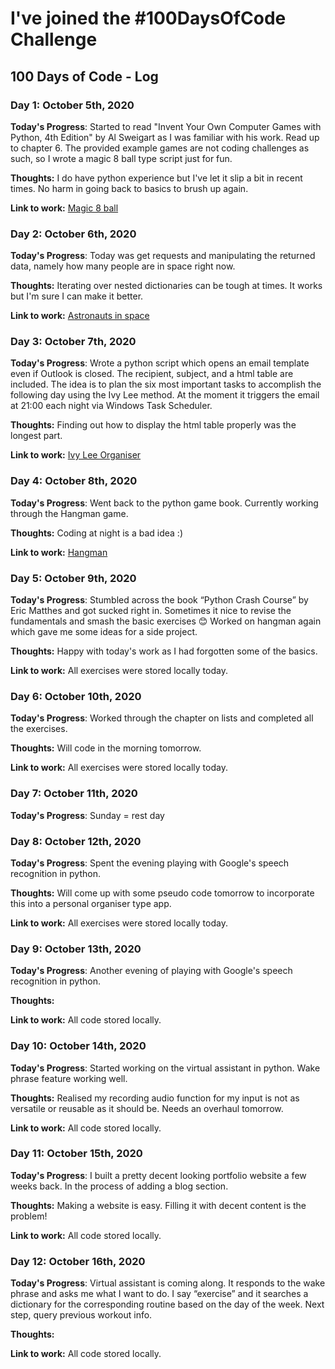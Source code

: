 # I've joined the #100DaysOfCode Challenge

## 100 Days of Code - Log

### Day 1: October 5th, 2020

**Today's Progress**: Started to read "Invent Your Own Computer Games with Python, 4th Edition" by Al Sweigart as I was familiar with his work. Read up to chapter 6. The provided example games are not coding challenges as such, so I wrote a magic 8 ball type script just for fun.

**Thoughts:** I do have python experience but I've let it slip a bit in recent times. No harm in going back to basics to brush up again.

**Link to work:** [Magic 8 ball](https://github.com/AdamKelly/invent_games_with_python/blob/main/magic8ball.py)

### Day 2: October 6th, 2020

**Today's Progress**: Today was get requests and manipulating the returned data, namely how many people are in space right now.

**Thoughts:** Iterating over nested dictionaries can be tough at times. It works but I'm sure I can make it better.

**Link to work:** [Astronauts in space](https://github.com/AdamKelly/misc_python/blob/main/astronauts_in_space.py)

### Day 3: October 7th, 2020

**Today's Progress**: Wrote a python script which opens an email template even if Outlook is closed. The recipient, subject, and a html table are included. The idea is to plan the six most important tasks to accomplish the following day using the Ivy Lee method. At the moment it triggers the email at 21:00 each night via Windows Task Scheduler.

**Thoughts:** Finding out how to display the html table properly was the longest part.

**Link to work:** [Ivy Lee Organiser](https://github.com/AdamKelly/misc_python/blob/main/ivy_lee_organiser.py)

### Day 4: October 8th, 2020

**Today's Progress**: Went back to the python game book. Currently working through the Hangman game.

**Thoughts:** Coding at night is a bad idea :)

**Link to work:** [Hangman](https://github.com/AdamKelly/invent_games_with_python/blob/main/hangman.py)

### Day 5: October 9th, 2020

**Today's Progress**: Stumbled across the book “Python Crash Course” by Eric Matthes and got sucked right in. Sometimes it nice to revise the fundamentals and smash the basic exercises 😊 Worked on hangman again which gave me some ideas for a side project. 

**Thoughts:** Happy with today's work as I had forgotten some of the basics.

**Link to work:** All exercises were stored locally today.

### Day 6: October 10th, 2020

**Today's Progress**: Worked through the chapter on lists and completed all the exercises.

**Thoughts:** Will code in the morning tomorrow.

**Link to work:** All exercises were stored locally today.

### Day 7: October 11th, 2020

**Today's Progress**: Sunday = rest day

### Day 8: October 12th, 2020

**Today's Progress**: Spent the evening playing with Google's speech recognition in python.

**Thoughts:** Will come up with some pseudo code tomorrow to incorporate this into a personal organiser type app.

**Link to work:** All exercises were stored locally today.

### Day 9: October 13th, 2020

**Today's Progress**: Another evening of playing with Google's speech recognition in python.

**Thoughts:**

**Link to work:** All code stored locally.

### Day 10: October 14th, 2020

**Today's Progress**: Started working on the virtual assistant in python. Wake phrase feature working well. 

**Thoughts:** Realised my recording audio function for my input is not as versatile or reusable as it should be. Needs an overhaul tomorrow.

**Link to work:** All code stored locally.

### Day 11: October 15th, 2020

**Today's Progress**: I built a pretty decent looking portfolio website a few weeks back. In the process of adding a blog section.

**Thoughts:** Making a website is easy. Filling it with decent content is the problem!

**Link to work:** All code stored locally.

### Day 12: October 16th, 2020

**Today's Progress**: Virtual assistant is coming along. It responds to the wake phrase and asks me what I want to do. I say “exercise” and it searches a dictionary for the corresponding routine based on the day of the week. Next step, query previous workout info.

**Thoughts:** 

**Link to work:** All code stored locally.
